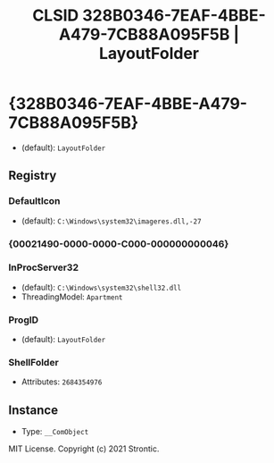 ﻿---
title: "CLSID 328B0346-7EAF-4BBE-A479-7CB88A095F5B | LayoutFolder"
excerpt: What is COM-Object CLSID 328B0346-7EAF-4BBE-A479-7CB88A095F5B?
---

# {328B0346-7EAF-4BBE-A479-7CB88A095F5B}

* (default): `LayoutFolder`

## Registry


### DefaultIcon

* (default): `C:\Windows\system32\imageres.dll,-27`

### {00021490-0000-0000-C000-000000000046}


### InProcServer32

* (default): `C:\Windows\system32\shell32.dll`
* ThreadingModel: `Apartment`

### ProgID

* (default): `LayoutFolder`

### ShellFolder

* Attributes: `2684354976`

## Instance

* Type: `__ComObject`

MIT License. Copyright (c) 2021 Strontic.


